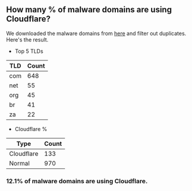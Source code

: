 ## How many % of malware domains are using Cloudflare?


We downloaded the malware domains from [here](https://urlhaus.abuse.ch) and filter out duplicates.
Here's the result.


[//]: # (start replacement)


- Top 5 TLDs

| TLD | Count |
| --- | --- |
| com | 648 |
| net | 55 |
| org | 45 |
| br | 41 |
| za | 22 |


- Cloudflare %

| Type | Count |
| --- | --- |
| Cloudflare | 133 |
| Normal | 970 |


### 12.1% of malware domains are using Cloudflare.